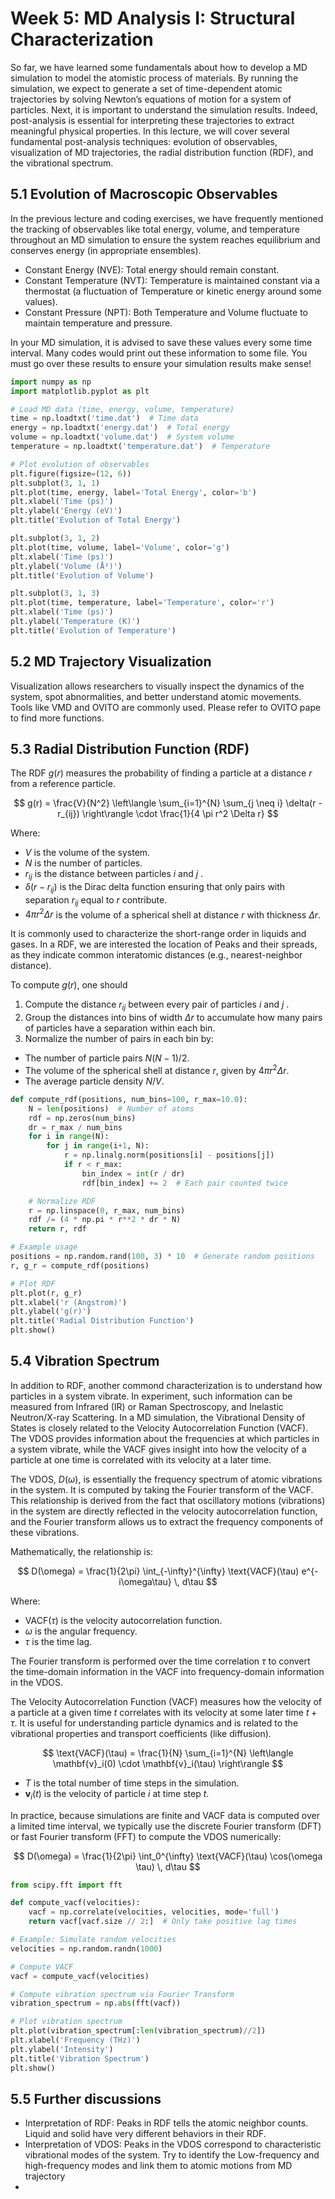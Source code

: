 # Week 5: MD Analysis I: Structural Characterization

So far, we have learned some fundamentals about how to develop a MD simulation to model the atomistic process of materials. By running the simulation, we expect to generate a set of time-dependent atomic trajectories by solving Newton’s equations of motion for a system of particles. Next, it is important to understand the simulation results. Indeed, post-analysis is essential for interpreting these trajectories to extract meaningful physical properties. In this lecture, we will cover several fundamental post-analysis techniques: evolution of observables, visualization of MD trajectories, the radial distribution function (RDF), and the vibrational spectrum.

## 5.1 Evolution of Macroscopic Observables 
In the previous lecture and coding exercises, we have frequently mentioned the tracking of observables like total energy, volume, and temperature throughout an MD simulation to ensure the system reaches equilibrium and conserves energy (in appropriate ensembles).

- Constant Energy (NVE): Total energy should remain constant.
- Constant Temperature (NVT): Temperature is maintained constant via a thermostat (a fluctuation of Temperature or kinetic energy around some values).
- Constant Pressure (NPT): Both Temperature and Volume fluctuate to maintain temperature and pressure.

In your MD simulation, it is advised to save these values every some time interval. Many codes would print out these information to some file. You must go over these results to ensure your simulation results make sense!

```python
import numpy as np
import matplotlib.pyplot as plt

# Load MD data (time, energy, volume, temperature)
time = np.loadtxt('time.dat')  # Time data
energy = np.loadtxt('energy.dat')  # Total energy
volume = np.loadtxt('volume.dat')  # System volume
temperature = np.loadtxt('temperature.dat')  # Temperature

# Plot evolution of observables
plt.figure(figsize=(12, 6))
plt.subplot(3, 1, 1)
plt.plot(time, energy, label='Total Energy', color='b')
plt.xlabel('Time (ps)')
plt.ylabel('Energy (eV)')
plt.title('Evolution of Total Energy')

plt.subplot(3, 1, 2)
plt.plot(time, volume, label='Volume', color='g')
plt.xlabel('Time (ps)')
plt.ylabel('Volume (Å³)')
plt.title('Evolution of Volume')

plt.subplot(3, 1, 3)
plt.plot(time, temperature, label='Temperature', color='r')
plt.xlabel('Time (ps)')
plt.ylabel('Temperature (K)')
plt.title('Evolution of Temperature')
```

## 5.2 MD Trajectory Visualization
Visualization allows researchers to visually inspect the dynamics of the system, spot abnormalities, and better understand atomic movements. Tools like VMD and OVITO are commonly used. Please refer to OVITO pape to find more functions.

## 5.3 Radial Distribution Function (RDF)
The RDF $g(r)$ measures the probability of finding a particle at a distance $r$ from a reference particle.

$$
g(r) = \frac{V}{N^2} \left\langle \sum_{i=1}^{N} \sum_{j \neq i} \delta(r - r_{ij}) \right\rangle \cdot \frac{1}{4 \pi r^2 \Delta r}
$$

Where:

- $V$  is the volume of the system.
- $N$  is the number of particles.
- $r_{ij}$  is the distance between particles $i$ and $j$ .
- $\delta(r - r_{ij})$ is the Dirac delta function ensuring that only pairs with separation $r_{ij}$ equal to $r$ contribute.
- $4\pi r^2 \Delta r$ is the volume of a spherical shell at distance $r$ with thickness $\Delta r$.

It is commonly used to characterize the short-range order in liquids and gases. In a RDF, we are interested the location of Peaks and their spreads, as they indicate common interatomic distances (e.g., nearest-neighbor distance).

To compute $g(r)$, one should
1. Compute the distance $r_{ij}$ between every pair of particles $i$ and $j$ .
2. Group the distances into bins of width $\Delta r$ to accumulate how many pairs of particles have a separation within each bin.
3. Normalize the number of pairs in each bin by:
- The number of particle pairs $N(N-1)/2$.
- The volume of the spherical shell at distance $r$, given by $4\pi r^2 \Delta r$.
- The average particle density $N/V$.

```Python
def compute_rdf(positions, num_bins=100, r_max=10.0):
    N = len(positions)  # Number of atoms
    rdf = np.zeros(num_bins)
    dr = r_max / num_bins
    for i in range(N):
        for j in range(i+1, N):
            r = np.linalg.norm(positions[i] - positions[j])
            if r < r_max:
                bin_index = int(r / dr)
                rdf[bin_index] += 2  # Each pair counted twice

    # Normalize RDF
    r = np.linspace(0, r_max, num_bins)
    rdf /= (4 * np.pi * r**2 * dr * N)
    return r, rdf

# Example usage
positions = np.random.rand(100, 3) * 10  # Generate random positions
r, g_r = compute_rdf(positions)

# Plot RDF
plt.plot(r, g_r)
plt.xlabel('r (Angstrom)')
plt.ylabel('g(r)')
plt.title('Radial Distribution Function')
plt.show()
```

## 5.4 Vibration Spectrum
In addition to RDF, another commond characterization is to understand how particles in a system vibrate. In experiment, such information can be measured from Infrared (IR) or Raman Spectroscopy, and Inelastic Neutron/X-ray Scattering. In a MD simulation, the Vibrational Density of States is closely related to the Velocity Autocorrelation Function (VACF). The VDOS provides information about the frequencies at which particles in a system vibrate, while the VACF gives insight into how the velocity of a particle at one time is correlated with its velocity at a later time. 

The VDOS, $D(\omega)$, is essentially the frequency spectrum of atomic vibrations in the system. It is computed by taking the Fourier transform of the VACF. This relationship is derived from the fact that oscillatory motions (vibrations) in the system are directly reflected in the velocity autocorrelation function, and the Fourier transform allows us to extract the frequency components of these vibrations.

Mathematically, the relationship is:

$$
D(\omega) = \frac{1}{2\pi} \int_{-\infty}^{\infty} \text{VACF}(\tau) e^{-i\omega\tau} \, d\tau
$$

Where:

- $\text{VACF}(\tau)$ is the velocity autocorrelation function.
- $\omega$ is the angular frequency.
- $\tau$ is the time lag.

The Fourier transform is performed over the time correlation $\tau$ to convert the time-domain information in the VACF into frequency-domain information in the VDOS.

The Velocity Autocorrelation Function (VACF) measures how the velocity of a particle at a given time $t$ correlates with its velocity at some later time $t + \tau$. It is useful for understanding particle dynamics and is related to the vibrational properties and transport coefficients (like diffusion).

$$
\text{VACF}(\tau) = \frac{1}{N} \sum_{i=1}^{N} \left\langle \mathbf{v}_i(0) \cdot \mathbf{v}_i(\tau) \right\rangle
$$

- $T$ is the total number of time steps in the simulation.
- $\mathbf{v}_i(t)$ is the velocity of particle $i$ at time step $t$.

In practice, because simulations are finite and VACF data is computed over a limited time interval, we typically use the discrete Fourier transform (DFT) or fast Fourier transform (FFT) to compute the VDOS numerically:

$$
D(\omega) = \frac{1}{2\pi} \int_0^{\infty} \text{VACF}(\tau) \cos(\omega \tau) \, d\tau
$$


```python
from scipy.fft import fft

def compute_vacf(velocities):
    vacf = np.correlate(velocities, velocities, mode='full')
    return vacf[vacf.size // 2:]  # Only take positive lag times

# Example: Simulate random velocities
velocities = np.random.randn(1000)

# Compute VACF
vacf = compute_vacf(velocities)

# Compute vibration spectrum via Fourier Transform
vibration_spectrum = np.abs(fft(vacf))

# Plot vibration spectrum
plt.plot(vibration_spectrum[:len(vibration_spectrum)//2])
plt.xlabel('Frequency (THz)')
plt.ylabel('Intensity')
plt.title('Vibration Spectrum')
plt.show()
```

## 5.5 Further discussions

- Interpretation of RDF: Peaks in RDF tells the atomic neighbor counts. Liquid and solid have very different behaviors in their RDF.  
- Interpretation of VDOS: Peaks in the VDOS correspond to characteristic vibrational modes of the system. Try to identify the Low-frequency and high-frequency modes and link them to atomic motions from MD trajectory
- 
